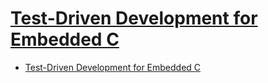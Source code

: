 # [Test-Driven Development for Embedded C](https://isbn.nu/9781934356623)

- [Test-Driven Development for Embedded C](#test-driven-development-for-embedded-c)